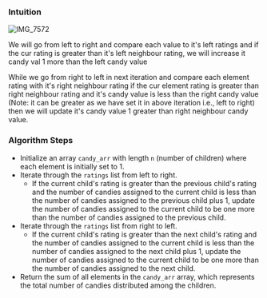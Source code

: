 ### Intuition

![IMG_7572](https://github.com/yadavanuj1996/algorithms-data-structures/assets/22169012/284ace25-cf07-4ba8-bfa1-5124e1492013)

We will go from left to right and compare each value to it's left ratings and if the cur rating is greater than
it's left neighbour rating, we will increase it candy val 1 more than the left candy value

While we go from right to left in next iteration and compare each element rating with it's right neighbour
rating if the cur element rating is greater than right neighbour rating and it's candy value is less than
the right candy value (Note: it can be greater as we have set it in above iteration i.e., left to right)
then we will update it's candy value 1 greater than right neighbour candy value.

### Algorithm Steps
- Initialize an array `candy_arr` with length `n` (number of children) where each element is initially set to 1.
- Iterate through the `ratings` list from left to right.
  - If the current child's rating is greater than the previous child's rating and the number of candies assigned to the current child is less than the number of candies assigned to the previous child plus 1, update the number of candies assigned to the current child to be one more than the number of candies assigned to the previous child.
- Iterate through the `ratings` list from right to left.
  - If the current child's rating is greater than the next child's rating and the number of candies assigned to the current child is less than the number of candies assigned to the next child plus 1, update the number of candies assigned to the current child to be one more than the number of candies assigned to the next child.
- Return the sum of all elements in the `candy_arr` array, which represents the total number of candies distributed among the children.
